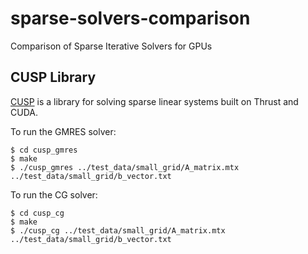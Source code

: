 # sparse-solvers-comparison
Comparison of Sparse Iterative Solvers for GPUs

## CUSP Library
[CUSP](http://cusplibrary.github.io/) is a library for solving sparse linear systems built on Thrust and CUDA.

To run the GMRES solver:

```
$ cd cusp_gmres
$ make
$ ./cusp_gmres ../test_data/small_grid/A_matrix.mtx ../test_data/small_grid/b_vector.txt
```

To run the CG solver:

```
$ cd cusp_cg
$ make
$ ./cusp_cg ../test_data/small_grid/A_matrix.mtx ../test_data/small_grid/b_vector.txt
```